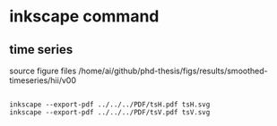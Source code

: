 





# inkscape command

## time series


source figure files
/home/ai/github/phd-thesis/figs/results/smoothed-timeseries/hii/v00

 

```

inkscape --export-pdf ../../../PDF/tsH.pdf tsH.svg
inkscape --export-pdf ../../../PDF/tsV.pdf tsV.svg





```



